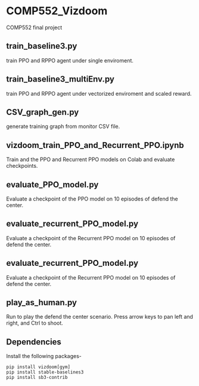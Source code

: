 # COMP552_Vizdoom
COMP552 final project

## train_baseline3.py
train PPO and RPPO agent under single enviroment.

## train_baseline3_multiEnv.py
train PPO and RPPO agent under vectorized enviroment and scaled reward.

## CSV_graph_gen.py
generate training graph from monitor CSV file.

## vizdoom_train_PPO_and_Recurrent_PPO.ipynb
Train and the PPO and Recurrent PPO models on Colab and evaluate checkpoints.

## evaluate_PPO_model.py
Evaluate a checkpoint of the PPO model on 10 episodes of defend the center.

## evaluate_recurrent_PPO_model.py
Evaluate a checkpoint of the Recurrent PPO model on 10 episodes of defend the center.

## evaluate_recurrent_PPO_model.py
Evaluate a checkpoint of the Recurrent PPO model on 10 episodes of defend the center.

## play_as_human.py
Run to play the defend the center scenario. Press arrow keys to pan left and right, and Ctrl to shoot.

## Dependencies
Install the following packages-
```
pip install vizdoom[gym]
pip install stable-baselines3
pip install sb3-contrib
```

